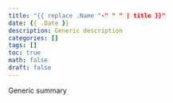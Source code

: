 ```yaml
---
title: "{{ replace .Name "-" " " | title }}"
date: {{ .Date }}
description: Generic description
categories: []
tags: []
toc: true
math: false
draft: false
---
```

Generic summary
<!--more-->